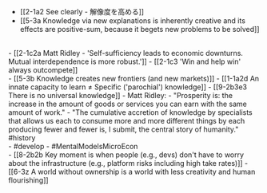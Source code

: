 - [[2-1a2 See clearly - 解像度を高める]]
- [[5-3a Knowledge via new explanations is inherently creative and its effects are positive-sum, because it begets new problems to be solved]]
<br>
- [[2-1c2a Matt Ridley - 'Self-sufficiency leads to economic downturns. Mutual interdependence is more robust.']]
- [[2-1c3 'Win and help win' always outcompete]]
<br>
- [[5-3b Knowledge creates new frontiers (and new markets)]]
  - [[1-1a2d An innate capacity to learn ≠ Specific ('parochial') knowledge]]
    - [[9-2b3e3 There is no universal knowledge]]
- Matt Ridley:
- "Prosperity is: the increase in the amount of goods or services you can earn with the same amount of work."
- "The cumulative accretion of knowledge by specialists that allows us each to consume more and more different things by each producing fewer and fewer is, I submit, the central story of humanity." #history 
<br>
- #develop
- #MentalModelsMicroEcon
<br>
- [[8-2b2b Key moment is when people (e.g., devs) don't have to worry about the infrastructure (e.g., platform risks including high take rates)]]
  - [[6-3z A world without ownership is a world with less creativity and human flourishing]]
